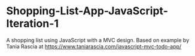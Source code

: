 # Shopping-List-App-JavaScript-Iteration-1
A shopping list using JavaScript with a MVC design. Based on example by Tania Rascia at https://www.taniarascia.com/javascript-mvc-todo-app/
